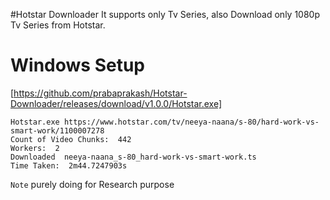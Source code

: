 #Hotstar Downloader
It supports only Tv Series, also Download only 1080p Tv Series from Hotstar.
# Windows Setup
[https://github.com/prabaprakash/Hotstar-Downloader/releases/download/v1.0.0/Hotstar.exe]
````
Hotstar.exe https://www.hotstar.com/tv/neeya-naana/s-80/hard-work-vs-smart-work/1100007278
Count of Video Chunks:  442
Workers:  2
Downloaded  neeya-naana_s-80_hard-work-vs-smart-work.ts
Time Taken:  2m44.7247903s
````

``Note``
purely doing for Research purpose
